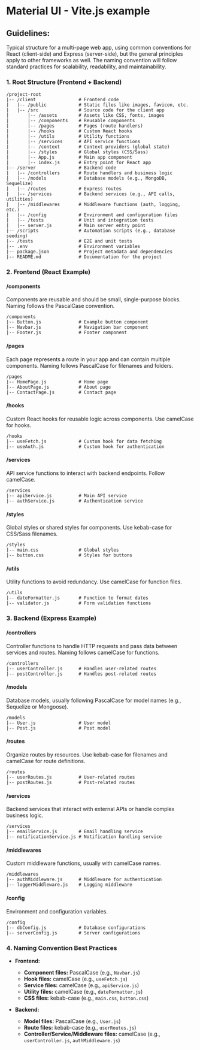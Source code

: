 # Material UI - Vite.js example

## Guidelines:

Typical structure for a multi-page web app, using common conventions for React (client-side) and Express (server-side), but the general principles apply to other frameworks as well. The naming convention will follow standard practices for scalability, readability, and maintainability.

### 1. **Root Structure (Frontend + Backend)**
```
/project-root
|-- /client                # Frontend code
|   |-- /public            # Static files like images, favicon, etc.
|   |-- /src               # Source code for the client app
|       |-- /assets        # Assets like CSS, fonts, images
|       |-- /components    # Reusable components
|       |-- /pages         # Pages (route handlers)
|       |-- /hooks         # Custom React hooks
|       |-- /utils         # Utility functions
|       |-- /services      # API service functions
|       |-- /context       # Context providers (global state)
|       |-- /styles        # Global styles (CSS/Sass)
|       |-- App.js         # Main app component
|       |-- index.js       # Entry point for React app
|-- /server                # Backend code
|   |-- /controllers       # Route handlers and business logic
|   |-- /models            # Database models (e.g., MongoDB, Sequelize)
|   |-- /routes            # Express routes
|   |-- /services          # Backend services (e.g., API calls, utilities)
|   |-- /middlewares       # Middleware functions (auth, logging, etc.)
|   |-- /config            # Environment and configuration files
|   |-- /tests             # Unit and integration tests
|   |-- server.js          # Main server entry point
|-- /scripts               # Automation scripts (e.g., database seeding)
|-- /tests                 # E2E and unit tests
|-- .env                   # Environment variables
|-- package.json           # Project metadata and dependencies
|-- README.md              # Documentation for the project
```

### 2. **Frontend (React Example)**

#### **/components**
Components are reusable and should be small, single-purpose blocks. Naming follows the PascalCase convention.
```
/components
|-- Button.js              # Example button component
|-- Navbar.js              # Navigation bar component
|-- Footer.js              # Footer component
```

#### **/pages**
Each page represents a route in your app and can contain multiple components. Naming follows PascalCase for filenames and folders.
```
/pages
|-- HomePage.js            # Home page
|-- AboutPage.js           # About page
|-- ContactPage.js         # Contact page
```

#### **/hooks**
Custom React hooks for reusable logic across components. Use camelCase for hooks.
```
/hooks
|-- useFetch.js            # Custom hook for data fetching
|-- useAuth.js             # Custom hook for authentication
```

#### **/services**
API service functions to interact with backend endpoints. Follow camelCase.
```
/services
|-- apiService.js          # Main API service
|-- authService.js         # Authentication service
```

#### **/styles**
Global styles or shared styles for components. Use kebab-case for CSS/Sass filenames.
```
/styles
|-- main.css               # Global styles
|-- button.css             # Styles for buttons
```

#### **/utils**
Utility functions to avoid redundancy. Use camelCase for function files.
```
/utils
|-- dateFormatter.js       # Function to format dates
|-- validator.js           # Form validation functions
```

### 3. **Backend (Express Example)**

#### **/controllers**
Controller functions to handle HTTP requests and pass data between services and routes. Naming follows camelCase for functions.
```
/controllers
|-- userController.js      # Handles user-related routes
|-- postController.js      # Handles post-related routes
```

#### **/models**
Database models, usually following PascalCase for model names (e.g., Sequelize or Mongoose).
```
/models
|-- User.js                # User model
|-- Post.js                # Post model
```

#### **/routes**
Organize routes by resources. Use kebab-case for filenames and camelCase for route definitions.
```
/routes
|-- userRoutes.js          # User-related routes
|-- postRoutes.js          # Post-related routes
```

#### **/services**
Backend services that interact with external APIs or handle complex business logic.
```
/services
|-- emailService.js        # Email handling service
|-- notificationService.js # Notification handling service
```

#### **/middlewares**
Custom middleware functions, usually with camelCase names.
```
/middlewares
|-- authMiddleware.js      # Middleware for authentication
|-- loggerMiddleware.js    # Logging middleware
```

#### **/config**
Environment and configuration variables.
```
/config
|-- dbConfig.js            # Database configurations
|-- serverConfig.js        # Server configurations
```

### 4. **Naming Convention Best Practices**

- **Frontend:**
    - **Component files:** PascalCase (e.g., `Navbar.js`)
    - **Hook files:** camelCase (e.g., `useFetch.js`)
    - **Service files:** camelCase (e.g., `apiService.js`)
    - **Utility files:** camelCase (e.g., `dateFormatter.js`)
    - **CSS files:** kebab-case (e.g., `main.css`, `button.css`)

- **Backend:**
    - **Model files:** PascalCase (e.g., `User.js`)
    - **Route files:** kebab-case (e.g., `userRoutes.js`)
    - **Controller/Service/Middleware files:** camelCase (e.g., `userController.js`, `authMiddleware.js`)